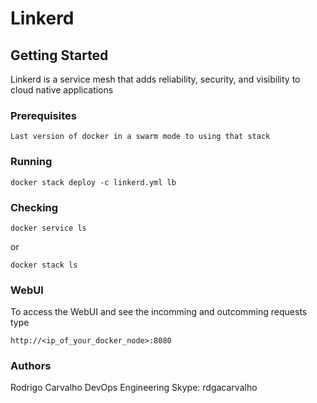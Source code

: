 # Linkerd

## Getting Started

Linkerd is a service mesh that adds reliability, security, and visibility to cloud native applications

### Prerequisites

```
Last version of docker in a swarm mode to using that stack
```

### Running
```
docker stack deploy -c linkerd.yml lb
```

### Checking
```
docker service ls
```
or
```
docker stack ls
```

### WebUI

To access the WebUI and see the incomming and outcomming requests type
```
http://<ip_of_your_docker_node>:8080
```

### Authors
Rodrigo Carvalho
DevOps Engineering
Skype: rdgacarvalho